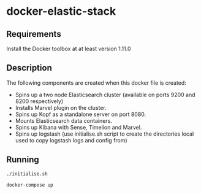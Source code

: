 # docker-elastic-stack

## Requirements

Install the Docker toolbox at at least version 1.11.0

## Description

The following components are created when this docker file is created:

* Spins up a two node Elasticsearch cluster (available on ports 9200 and 8200 respectively)
* Installs Marvel plugin on the cluster.
* Spins up Kopf as a standalone server on port 8080.
* Mounts Elasticsearch data containers.
* Spins up Kibana with Sense, Timelion and Marvel.
* Spins up logstash (use initialise.sh script to create the directories local used to copy logstash logs and config from)

## Running

```bash
./initialise.sh

docker-compose up
```
